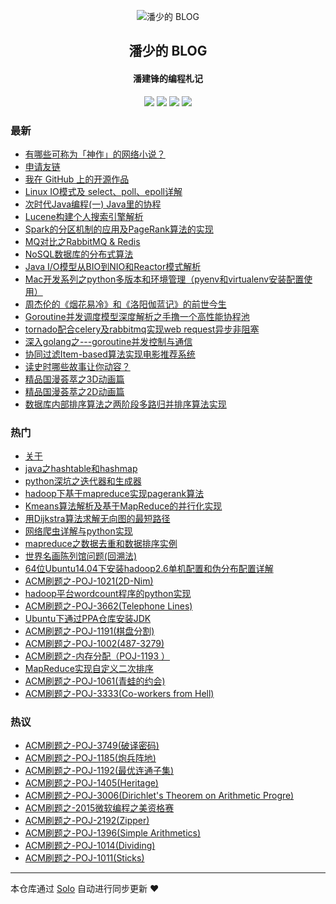<p align="center"><img alt="潘少的 BLOG" src="https://taohuawu.club/icons/mo.png"></p><h2 align="center">
潘少的 BLOG
</h2>

<h4 align="center">潘建锋的编程札记</h4>
<p align="center"><a title="潘少的 BLOG" target="_blank" href="https://github.com/panjf2000/solo-blog"><img src="https://img.shields.io/github/last-commit/panjf2000/solo-blog.svg?style=flat-square&color=FF9900"></a>
<a title="GitHub repo size in bytes" target="_blank" href="https://github.com/panjf2000/solo-blog"><img src="https://img.shields.io/github/repo-size/panjf2000/solo-blog.svg?style=flat-square"></a>
<a title="Solo Version" target="_blank" href="https://github.com/b3log/solo/releases"><img src="https://img.shields.io/badge/solo-3.6.3-f1e05a.svg?style=flat-square&color=blueviolet"></a>
<a title="Hits" target="_blank" href="https://github.com/b3log/hits"><img src="https://hits.b3log.org/panjf2000/solo-blog.svg"></a></p>

### 最新

* [有哪些可称为「神作」的网络小说？](https://taohuawu.club/internet-novels-recommendation)
* [申请友链](https://taohuawu.club/application-for-blogroll)
* [我在 GitHub 上的开源作品](https://taohuawu.club/my-github-repos)
* [Linux IO模式及 select、poll、epoll详解](https://taohuawu.club/linux-io-select-poll-epoll)
* [次时代Java编程(一) Java里的协程](https://taohuawu.club/java-coroutine-quasar)
* [Lucene构建个人搜索引擎解析](https://taohuawu.club/lucene-search-engine)
* [Spark的分区机制的应用及PageRank算法的实现](https://taohuawu.club/spark-partition-pagerank)
* [MQ对比之RabbitMQ & Redis](https://taohuawu.club/mq-rabbit-redis)
* [NoSQL数据库的分布式算法](https://taohuawu.club/nosql-distributed-algorithm)
* [Java I/O模型从BIO到NIO和Reactor模式解析](https://taohuawu.club/java-nio)
* [Mac开发系列之python多版本和环境管理（pyenv和virtualenv安装配置使用）](https://taohuawu.club/management-multi-pythons)
* [周杰伦的《烟花易冷》和《洛阳伽蓝记》的前世今生](https://taohuawu.club/yan-hua-yi-leng)
* [Goroutine并发调度模型深度解析之手撸一个高性能协程池](https://taohuawu.club/high-performance-implementation-of-goroutine-pool)
* [tornado配合celery及rabbitmq实现web request异步非阻塞](https://taohuawu.club/python-tornado-rabbitmq-asynchronous-non-blocking)
* [深入golang之---goroutine并发控制与通信](https://taohuawu.club/goroutine-concurrency-control-and-communication)
* [协同过滤Item-based算法实现电影推荐系统](https://taohuawu.club/item-based-movie-recommendation)
* [读史时哪些故事让你动容？](https://taohuawu.club/du-shi)
* [精品国漫荟萃之3D动画篇](https://taohuawu.club/chinese-3d-animation)
* [精品国漫荟萃之2D动画篇](https://taohuawu.club/chinese-2d-animation)
* [数据库内部排序算法之两阶段多路归并排序算法实现](https://taohuawu.club/database-sort-algorithm)

### 热门

* [关于](https://taohuawu.club/about)
* [java之hashtable和hashmap](https://taohuawu.club/java-hashmap-hashtable)
* [python深坑之迭代器和生成器](https://taohuawu.club/python-iterator-generator)
* [hadoop下基于mapreduce实现pagerank算法](https://taohuawu.club/pagerank-algorithm-via-hadoop-mapreduce)
* [Kmeans算法解析及基于MapReduce的并行化实现](https://taohuawu.club/kmeans-algorithm-via-mapreduce)
* [用Dijkstra算法求解无向图的最短路径](https://taohuawu.club/solve-shortest-path-via-dijkstra-algorithm)
* [网络爬虫详解与python实现](https://taohuawu.club/introduction-of-web-spider-by-python)
* [mapreduce之数据去重和数据排序实例](https://taohuawu.club/mapreduce-de-duplication-and-sort)
* [世界名画陈列馆问题(回溯法)](https://taohuawu.club/problem-of-world-renowned-painting-exhibition-room)
* [64位Ubuntu14.04下安装hadoop2.6单机配置和伪分布配置详解](https://taohuawu.club/hadoop-installation-in-ubuntu)
* [ACM刷题之-POJ-1021(2D-Nim)](https://taohuawu.club/POJ-1021)
* [hadoop平台wordcount程序的python实现](https://taohuawu.club/wordcout-in-hadoop-by-python)
* [ACM刷题之-POJ-3662(Telephone Lines)](https://taohuawu.club/POJ-3662)
* [Ubuntu下通过PPA仓库安装JDK](https://taohuawu.club/install-jdk-via-ppa-in-ubuntu)
* [ACM刷题之-POJ-1191(棋盘分割)](https://taohuawu.club/POJ-1191)
* [ACM刷题之-POJ-1002(487-3279)](https://taohuawu.club/POJ-1002)
* [ACM刷题之-内存分配（POJ-1193 ）](https://taohuawu.club/POJ-1193)
* [MapReduce实现自定义二次排序](https://taohuawu.club/mapreduce-customized-secondary-sort)
* [ACM刷题之-POJ-1061(青蛙的约会)](https://taohuawu.club/POJ-1061)
* [ACM刷题之-POJ-3333(Co-workers from Hell)](https://taohuawu.club/co-workers-from-hell)

### 热议

* [ACM刷题之-POJ-3749(破译密码)](https://taohuawu.club/POJ-3749)
* [ACM刷题之-POJ-1185(炮兵阵地)](https://taohuawu.club/POJ-1185)
* [ACM刷题之-POJ-1192(最优连通子集)](https://taohuawu.club/POJ-1192)
* [ACM刷题之-POJ-1405(Heritage)](https://taohuawu.club/POJ-1405)
* [ACM刷题之-POJ-3006(Dirichlet's Theorem on Arithmetic Progre)](https://taohuawu.club/POJ-3006)
* [ACM刷题之-2015微软编程之美资格赛](https://taohuawu.club/microsoft-programming-venues-problems)
* [ACM刷题之-POJ-2192(Zipper)](https://taohuawu.club/POJ-2192)
* [ACM刷题之-POJ-1396(Simple Arithmetics)](https://taohuawu.club/POJ-1396)
* [ACM刷题之-POJ-1014(Dividing)](https://taohuawu.club/POJ-1014)
* [ACM刷题之-POJ-1011(Sticks)](https://taohuawu.club/POJ-1011)

---

本仓库通过 [Solo](https://github.com/b3log/solo) 自动进行同步更新 ❤️ 